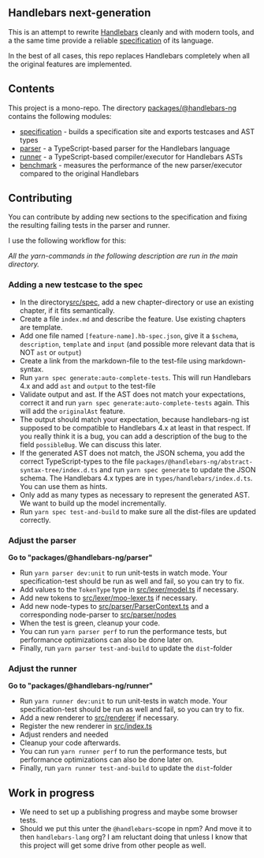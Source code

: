 ## Handlebars next-generation

This is an attempt to rewrite [Handlebars](https://handlebarsjs.com) cleanly and with modern tools,
and a the same time provide a reliable [specification](https://github.com/handlebars-lang/handlebars.js/issues/1277) of its language.

In the best of all cases, this repo replaces Handlebars completely when all the original features are implemented.

## Contents

This project is a mono-repo. The directory [packages/@handlebars-ng](packages/%40handlebars-ng) contains the following modules:

- [specification](packages/%40handlebars-ng/specification) - builds a specification site and exports testcases and AST types
- [parser](packages/%40handlebars-ng/parser/) - a TypeScript-based parser for the Handlebars language
- [runner](packages/%40handlebars-ng/runner/) - a TypeScript-based compiler/executor for Handlebars ASTs
- [benchmark](packages/@handlebars-ng/benchmarks) - measures the performance of the new parser/executor compared to the original Handlebars

## Contributing

You can contribute by adding new sections to the specification and fixing the resulting failing
tests in the parser and runner.

I use the following workflow for this:

_All the yarn-commands in the following description are run in the main directory._

### Adding a new testcase to the spec

- In the directory[src/spec](packages/@handlebars-ng/specification/src/spec), add a new chapter-directory or use an existing chapter, if it fits semantically.
- Create a file `index.md` and describe the feature. Use existing chapters are template.
- Add one file named `[feature-name].hb-spec.json`, give it a `$schema`, `description`, `template` and `input` (and possible more relevant data that is
  NOT `ast` or `output`)
- Create a link from the markdown-file to the test-file using markdown-syntax.
- Run `yarn spec generate:auto-complete-tests`. This will run Handlebars 4.x and add `ast` and `output` to the test-file
- Validate output and ast. If the AST does not match your expectations, correct it and run `yarn spec generate:auto-complete-tests` again. This will add the `originalAst` feature.
- The output should match your expectation, because handlebars-ng ist supposed to be compatible to Handlebars 4.x at least in that respect. If you really think it is a bug, you can add a description of the bug to the field `possibleBug`. We can discuss this later.
- If the generated AST does not match, the JSON schema, you add the correct TypeScript-types to the file `packages/@handlebars-ng/abstract-syntax-tree/index.d.ts` and run `yarn spec generate` to update the JSON schema. The Handlebars 4.x types are in `types/handlebars/index.d.ts`. You can use them as hints.
- Only add as many types as necessary to represent the generated AST. We want to build up the model incrementally.
- Run `yarn spec test-and-build` to make sure all the dist-files are updated correctly.

### Adjust the parser

**Go to "packages/@handlebars-ng/parser"**

- Run `yarn parser dev:unit` to run unit-tests in watch mode. Your specification-test should be run as well and fail, so you can try to fix.
- Add values to the `TokenType` type in [src/lexer/model.ts](packages/@handlebars-ng/parser/src/lexer/model.ts) if necessary.
- Add new tokens to [src/lexer/moo-lexer.ts](packages/@handlebars-ng/parser/src/lexer/moo-lexer.ts) if necessary.
- Add new node-types to [src/parser/ParserContext.ts](packages/@handlebars-ng/parser/src/parser/ParserContext.ts) and a corresponding node-parser to
  [src/parser/nodes](packages/@handlebars-ng/parser/src/parser/nodes/)
- When the test is green, cleanup your code.
- You can run `yarn parser perf` to run the performance tests, but performance optimizations can also be done later on.
- Finally, run `yarn parser test-and-build` to update the `dist`-folder

### Adjust the runner

**Go to "packages/@handlebars-ng/runner"**

- Run `yarn runner dev:unit` to run unit-tests in watch mode. Your specification-test should be run as well and fail, so you can try to fix.
- Add a new renderer to [src/renderer](packages/@handlebars-ng/runner/src/renderer) if necessary.
- Register the new renderer in [src/index.ts](packages/@handlebars-ng/runner/src/index.ts)
- Adjust renders and needed
- Cleanup your code afterwards.
- You can run `yarn runner perf` to run the performance tests, but performance optimizations can also be done later on.
- Finally, run `yarn runner test-and-build` to update the `dist`-folder

## Work in progress

- We need to set up a publishing progress and maybe some browser tests.
- Should we put this unter the `@handlebars`-scope in npm? And move it to then `handlebars-lang` org? I am reluctant doing that unless I know that this project will get some drive from other people as well.
